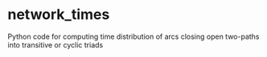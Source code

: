 # network_times
Python code for computing time distribution of arcs closing open two-paths into transitive or cyclic triads
